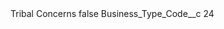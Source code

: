<?xml version="1.0" encoding="UTF-8"?>
<CustomMetadata xmlns="http://soap.sforce.com/2006/04/metadata" xmlns:xsi="http://www.w3.org/2001/XMLSchema-instance" xmlns:xsd="http://www.w3.org/2001/XMLSchema">
    <label>Tribal Concerns</label>
    <protected>false</protected>
    <values>
        <field>Business_Type_Code__c</field>
        <value xsi:type="xsd:string">24</value>
    </values>
</CustomMetadata>
